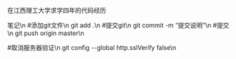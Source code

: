 在江西理工大学求学四年的代码经历


笔记\n
#添加git文件\n
git add .\n
#提交git\n
git commit -m “提交说明”\n
#提交\n
git push origin master\n

#取消服务器验证\n
git config --global http.sslVerify false\n
